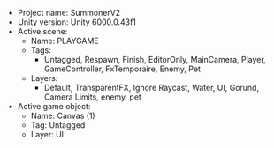 <!-- UNITY CODE ASSIST INSTRUCTIONS START -->
- Project name: SummonerV2
- Unity version: Unity 6000.0.43f1
- Active scene:
  - Name: PLAYGAME
  - Tags:
    - Untagged, Respawn, Finish, EditorOnly, MainCamera, Player, GameController, FxTemporaire, Enemy, Pet
  - Layers:
    - Default, TransparentFX, Ignore Raycast, Water, UI, Gorund, Camera Limits, enemy, pet
- Active game object:
  - Name: Canvas (1)
  - Tag: Untagged
  - Layer: UI
<!-- UNITY CODE ASSIST INSTRUCTIONS END -->